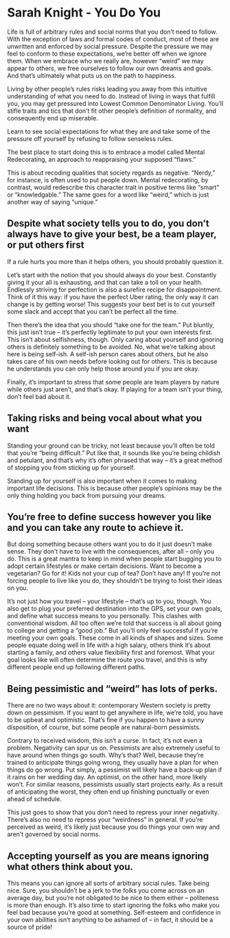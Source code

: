 # Sarah Knight - You Do You

Life is full of arbitrary rules and social norms that you don’t need to follow. With the exception of laws and formal codes of conduct, most of these are unwritten and enforced by social pressure. Despite the pressure we may feel to conform to these expectations, we’re better off when we ignore them. When we embrace who we really are, however “weird” we may appear to others, we free ourselves to follow our own dreams and goals. And that’s ultimately what puts us on the path to happiness.

Living by other people’s rules risks leading you away from this intuitive understanding of what you need to do. Instead of living in ways that fulfill you, you may get pressured into Lowest Common Denominator Living. You’ll stifle traits and tics that don’t fit other people’s definition of normality, and consequently end up miserable.

Learn to see social expectations for what they are and take some of the pressure off yourself by refusing to follow senseless rules.

The best place to start doing this is to embrace a model called Mental Redecorating, an approach to reappraising your supposed “flaws.”

This is about recoding qualities that society regards as negative. “Nerdy,” for instance, is often used to put people down. Mental redecorating, by contrast, would redescribe this character trait in positive terms like “smart” or “knowledgable.” The same goes for a word like “weird,” which is just another way of saying “unique.”

## Despite what society tells you to do, you don’t always have to give your best, be a team player, or put others first

If a rule hurts you more than it helps others, you should probably question it.

Let’s start with the notion that you should always do your best. Constantly giving it your all is exhausting, and that can take a toll on your health. Endlessly striving for perfection is also a surefire recipe for disappointment. Think of it this way: if you have the perfect Uber rating, the only way it can change is by getting worse! This suggests your best bet is to cut yourself some slack and accept that you can’t be perfect all the time.

Then there’s the idea that you should “take one for the team.” Put bluntly, this just isn’t true – it’s perfectly legitimate to put your own interests first. This isn’t about selfishness, though. Only caring about yourself and ignoring others is definitely something to be avoided. No, what we’re talking about here is being self-ish. A self-ish person cares about others, but he also takes care of his own needs before looking out for others. This is because he understands you can only help those around you if you are okay.

Finally, it’s important to stress that some people are team players by nature while others just aren’t, and that’s okay. If playing for a team isn’t your thing, don’t feel bad about it.

## Taking risks and being vocal about what you want

Standing your ground can be tricky, not least because you’ll often be told that you’re “being difficult.” Put like that, it sounds like you’re being childish and petulant, and that’s why it’s often phrased that way – it’s a great method of stopping you from sticking up for yourself.

Standing up for yourself is also important when it comes to making important life decisions. This is because other people’s opinions may be the only thing holding you back from pursuing your dreams.

## You’re free to define success however you like and you can take any route to achieve it.

But doing something because others want you to do it just doesn’t make sense. They don’t have to live with the consequences, after all – only you do. This is a great mantra to keep in mind when people start bugging you to adopt certain lifestyles or make certain decisions. Want to become a vegetarian? Go for it! Kids not your cup of tea? Don’t have any! If you’re not forcing people to live like you do, they shouldn’t be trying to foist their ideas on you.

It’s not just how you travel – your lifestyle – that’s up to you, though. You also get to plug your preferred destination into the GPS, set your own goals, and define what success means to you personally. This clashes with conventional wisdom. All too often we’re told that success is all about going to college and getting a “good job.” But you’ll only feel successful if you’re meeting your own goals. These come in all kinds of shapes and sizes. Some people equate doing well in life with a high salary, others think it’s about starting a family, and others value flexibility first and foremost. What your goal looks like will often determine the route you travel, and this is why different people end up following different paths.

## Being pessimistic and “weird” has lots of perks.

There are no two ways about it: contemporary Western society is pretty down on pessimism. If you want to get anywhere in life, we’re told, you have to be upbeat and optimistic. That’s fine if you happen to have a sunny disposition, of course, but some people are natural-born pessimists.

Contrary to received wisdom, this isn’t a curse. In fact, it’s not even a problem. Negativity can spur us on. Pessimists are also extremely useful to have around when things go south. Why’s that? Well, because they’re trained to anticipate things going wrong, they usually have a plan for when things do go wrong. Put simply, a pessimist will likely have a back-up plan if it rains on her wedding day. An optimist, on the other hand, more likely won’t. For similar reasons, pessimists usually start projects early. As a result of anticipating the worst, they often end up finishing punctually or even ahead of schedule.

This just goes to show that you don’t need to repress your inner negativity. There’s also no need to repress your “weirdness” in general. If you’re perceived as weird, it’s likely just because you do things your own way and aren’t governed by social norms.

## Accepting yourself as you are means ignoring what others think about you.

This means you can ignore all sorts of arbitrary social rules. Take being nice. Sure, you shouldn’t be a jerk to the folks you come across on an average day, but you’re not obligated to be nice to them either – politeness is more than enough. It’s also time to start ignoring the folks who make you feel bad because you’re good at something. Self-esteem and confidence in your own abilities isn’t anything to be ashamed of – in fact, it should be a source of pride!
